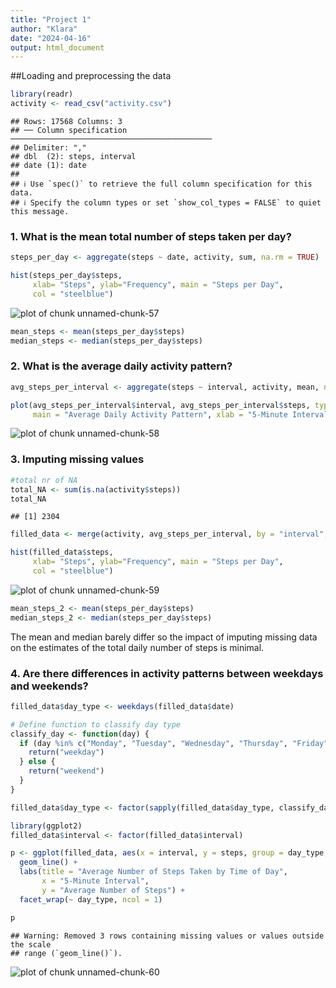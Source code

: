 ```yaml
---
title: "Project 1"
author: "Klara"
date: "2024-04-16"
output: html_document
---
```




##Loading and preprocessing the data


```r
library(readr)
activity <- read_csv("activity.csv")
```

```
## Rows: 17568 Columns: 3
## ── Column specification ─────────────────────────────────────────────
## Delimiter: ","
## dbl  (2): steps, interval
## date (1): date
## 
## ℹ Use `spec()` to retrieve the full column specification for this data.
## ℹ Specify the column types or set `show_col_types = FALSE` to quiet this message.
```

### 1. What is the mean total number of steps taken per day?


```r
steps_per_day <- aggregate(steps ~ date, activity, sum, na.rm = TRUE)

hist(steps_per_day$steps,
     xlab= "Steps", ylab="Frequency", main = "Steps per Day",
     col = "steelblue")
```

![plot of chunk unnamed-chunk-57](figure/unnamed-chunk-57-1.png)

```r
mean_steps <- mean(steps_per_day$steps)
median_steps <- median(steps_per_day$steps)
```

### 2. What is the average daily activity pattern?


```r
avg_steps_per_interval <- aggregate(steps ~ interval, activity, mean, na.rm = TRUE)

plot(avg_steps_per_interval$interval, avg_steps_per_interval$steps, type = "l",
     main = "Average Daily Activity Pattern", xlab = "5-Minute Interval", ylab = "Average Number of Steps")
```

![plot of chunk unnamed-chunk-58](figure/unnamed-chunk-58-1.png)


### 3. Imputing missing values

```r
#total nr of NA
total_NA <- sum(is.na(activity$steps))
total_NA
```

```
## [1] 2304
```

```r
filled_data <- merge(activity, avg_steps_per_interval, by = "interval", suffixes = c("", "_mean"))

hist(filled_data$steps,
     xlab= "Steps", ylab="Frequency", main = "Steps per Day",
     col = "steelblue")
```

![plot of chunk unnamed-chunk-59](figure/unnamed-chunk-59-1.png)

```r
mean_steps_2 <- mean(steps_per_day$steps)
median_steps_2 <- median(steps_per_day$steps)
```

The mean and median barely differ so the impact of imputing missing data on the estimates of the total daily number of steps is minimal. 

### 4. Are there differences in activity patterns between weekdays and weekends?


```r
filled_data$day_type <- weekdays(filled_data$date)

# Define function to classify day type
classify_day <- function(day) {
  if (day %in% c("Monday", "Tuesday", "Wednesday", "Thursday", "Friday")) {
    return("weekday")
  } else {
    return("weekend")
  }
}

filled_data$day_type <- factor(sapply(filled_data$day_type, classify_day), levels = c("weekday", "weekend"))

library(ggplot2)
filled_data$interval <- factor(filled_data$interval)

p <- ggplot(filled_data, aes(x = interval, y = steps, group = day_type, color = day_type)) +
  geom_line() +
  labs(title = "Average Number of Steps Taken by Time of Day",
       x = "5-Minute Interval",
       y = "Average Number of Steps") +
  facet_wrap(~ day_type, ncol = 1)

p
```

```
## Warning: Removed 3 rows containing missing values or values outside the scale
## range (`geom_line()`).
```

![plot of chunk unnamed-chunk-60](figure/unnamed-chunk-60-1.png)
